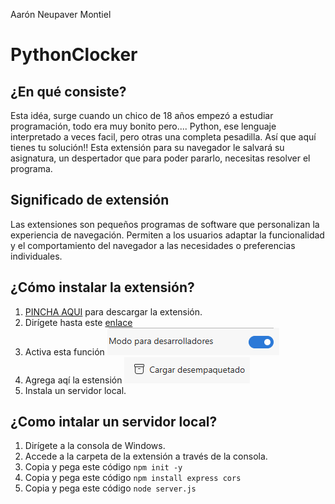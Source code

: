 Aarón Neupaver Montiel
# PythonClocker

## ¿En qué consiste?
Esta idéa, surge cuando un chico de 18 años empezó a estudiar programación, todo era muy bonito pero.... Python, ese lenguaje interpretado a veces facil, pero otras una completa pesadilla.
Así que aquí tienes tu solución!!
Esta extensión para su navegador le salvará su asignatura, un despertador que para poder pararlo, necesitas resolver el programa.

## Significado de extensión
Las extensiones son pequeños programas de software que personalizan la experiencia de navegación. Permiten a los usuarios adaptar la funcionalidad y el comportamiento del navegador a las necesidades o preferencias individuales.


## ¿Cómo instalar la extensión?

1. [PINCHA AQUI](https://github.com/erneupa/PythonClocker/blob/main/PYTHONCLOCKER.zip) para descargar la extensión.
2. Dirígete hasta este [enlace](edge://extensions/)
3. Activa esta función ![1](https://github.com/erneupa/PythonClocker/blob/main/assets/1a.png)
4. Agrega aqí la estensión ![2](https://github.com/erneupa/PythonClocker/blob/main/assets/2a.png)
5. Instala un servidor local.

## ¿Como intalar un servidor local?
1. Dirígete a la consola de Windows.
2. Accede a la carpeta de la extensión a través de la consola.
3. Copia y pega este código ``` npm init -y ```
4. Copia y pega este código ```npm install express cors```
5. Copia y pega este código ```node server.js```

